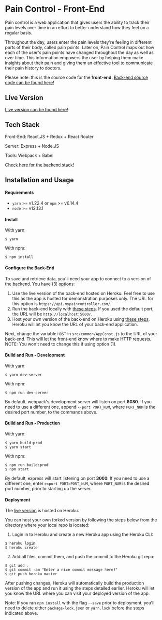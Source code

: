 # Pain Control - Front-End

Pain control is a web application that gives users the ability to track their
pain levels over time in an effort to better understand how they feel on a
regular basis.

Throughout the day, users enter the pain levels they're feeling in different
parts of their body, called pain points. Later on, Pain Control maps out how
each of the user's pain points have changed throughout the day as well as
over time. This information empowers the user by helping them make insights about
their pain and giving them an effective tool to communicate their pain history to
doctors.

Please note: this is the source code for the **front-end**. [Back-end source code can be found here!](https://github.com/mmanhard/pain_control_backend)

## Live Version

[Live version can be found here!](https://www.mypaincontroller.com/)

## Tech Stack

Front-End: React.JS + Redux + React Router

Server: Express + Node.JS

Tools: Webpack + Babel

[Check here for the backend stack!](https://github.com/mmanhard/pain_control_backend#tech-stack)

## Installation and Usage

#### Requirements

* `yarn` >= v1.22.4 or `npm` >= v6.14.4
* `node` >= v12.13.1

#### Install

With yarn:
```
$ yarn
```

With npm:
```
$ npm install
```

#### Configure the Back-End

To save and retrieve data, you'll need your app to connect to a version of the
backend. You have (3) options:

1. Use the live version of the back-end hosted on Heroku. Feel free to use this
as the app is hosted for demonstration purposes only. The URL for this option is
`https://api.mypaincontroller.com/`.
2. Run the back-end locally with [these steps](https://github.com/mmanhard/pain_control_backend#installation-and-usage).
If you used the default port, the URL will be `http://localhost:5000/`.
3. Host your own version of the back-end on Heroku using [these steps](https://github.com/mmanhard/pain_control_backend#deployment).
Heroku will let you know the URL of your back-end application.

Next, change the variable `HOST` in `src/common/AppConst.js` to
the URL of your back-end. This will let the front-end know where to make HTTP
requests. NOTE: You won't need to change this if using option (1).

#### Build and Run - Development

With yarn:
```
$ yarn dev-server
```

With npm:
```
$ npm run dev-server
```

By default, webpack's development server will listen on port **8080**. If you need
to use a different one, append `--port PORT_NUM`, where `PORT_NUM` is the
desired port number, to the commands above.

#### Build and Run - Production

With yarn:
```
$ yarn build:prod
$ yarn start
```

With npm:
```
$ npm run build:prod
$ npm start
```

By default, express will start listening on port **3000**. If you need to use a
different one, enter `export PORT=PORT_NUM`, where `PORT_NUM` is the
desired port number, prior to starting up the server.

#### Deployment

The [live version](https://www.mypaincontroller.com/) is hosted on Heroku.

You can host your own forked version by following the steps below from the
directory where your local repo is located:

1) Login in to Heroku and create a new Heroku app using the Heroku CLI:
```
$ heroku login
$ heroku create
```

2) Add all files, commit them, and push the commit to the Heroku git repo:

```
$ git add .
$ git commit -am "Enter a nice commit message here!"
$ git push heroku master
```

After pushing changes, Heroku will automatically build the production version
of the app and run it using the steps detailed earlier. Heroku will let you know
the URL where you can visit your deployed version of the app.

Note: If you ran `npm install` with the flag `--save` prior to deployment, you'll
need to delete either `package-lock.json` or `yarn.lock` before the steps
indicated above.